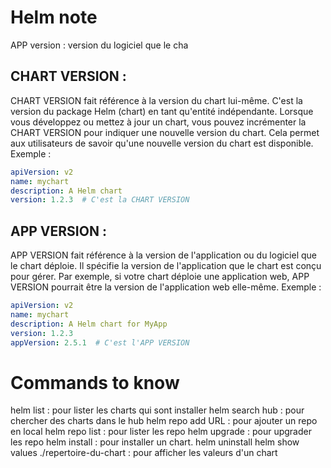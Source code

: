 # Helm note 

APP version : version du logiciel que le cha

## CHART VERSION :

CHART VERSION fait référence à la version du chart lui-même. C'est la version du package Helm (chart) en tant qu'entité indépendante. Lorsque vous développez ou mettez à jour un chart, vous pouvez incrémenter la CHART VERSION pour indiquer une nouvelle version du chart. Cela permet aux utilisateurs de savoir qu'une nouvelle version du chart est disponible.
Exemple :

```yaml
apiVersion: v2
name: mychart
description: A Helm chart
version: 1.2.3  # C'est la CHART VERSION
```

## APP VERSION :

APP VERSION fait référence à la version de l'application ou du logiciel que le chart déploie. Il spécifie la version de l'application que le chart est conçu pour gérer. Par exemple, si votre chart déploie une application web, APP VERSION pourrait être la version de l'application web elle-même.
Exemple :
```yaml
apiVersion: v2
name: mychart
description: A Helm chart for MyApp
version: 1.2.3
appVersion: 2.5.1  # C'est l'APP VERSION
```

# Commands to know

helm list : pour lister les charts qui sont installer
helm search hub  <name-search> : pour chercher des charts dans le hub
helm repo add URL : pour ajouter un repo en local
helm repo list : pour lister les repo
helm upgrade : pour upgrader les repo
helm install : pour installer un chart.
helm uninstall
helm show values ./repertoire-du-chart : pour afficher les valeurs d'un chart
